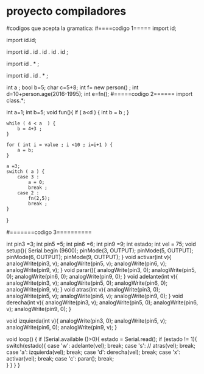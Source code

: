 # proyecto compiladores


#codigos que acepta la gramatica:
#====codigo 1=====
import id;

import id.id;

import id . id . id . id . id ;

import id . * ;

import id . id . * ;


int a ;
bool b=5;
char c=5+8;
int f= new person() ;
int d=10+person.age(2016-1995);
int e=fn();
#=====codigo 2======
import class.*;

int a=1;
int b=5;
void fun(){ 
	if ( a<d ) {
		int b = b ;
	}
	
	while ( 4 < a  ) {
		b = 4+3 ;
	}

	for ( int i = value ; i <10 ; i=i+1 ) {
		a = b;
	}

	a =3;
	switch ( a ) {
		case 3 :
			a = 0;
			break ;
		case 2 :
			fn(2,5);
			break ;
	}
}

#=======codigo 3==========

int pin3 =3;
int pin5 =5;
int pin6 =6;
int pin9 =9;
int estado;
int vel = 75;
void setup(){
  Serial.begin (9600);
  pinMode(3, OUTPUT);
  pinMode(5, OUTPUT);
  pinMode(6, OUTPUT);
  pinMode(9, OUTPUT);
}
void activar(int v){
    analogWrite(pin3, v); 
    analogWrite(pin5, v);
    analogWrite(pin6, v);
    analogWrite(pin9, v);
}
void parar(){
  analogWrite(pin3, 0);
  analogWrite(pin5, 0);
  analogWrite(pin6, 0);
  analogWrite(pin9, 0);
}
void adelante(int v){
    analogWrite(pin3, v); 
    analogWrite(pin5, 0);
    analogWrite(pin6, 0);
    analogWrite(pin9, v);
}
void atras(int v){
    analogWrite(pin3, 0); 
    analogWrite(pin5, v);
    analogWrite(pin6, v);
    analogWrite(pin9, 0);
  }
void derecha(int v){
    analogWrite(pin3, v); 
    analogWrite(pin5, 0);
    analogWrite(pin6, v);
    analogWrite(pin9, 0);
}


void izquierda(int v){
    analogWrite(pin3, 0); 
    analogWrite(pin5, v);
    analogWrite(pin6, 0);
    analogWrite(pin9, v);
}

 void loop() { 
if (Serial.available ()>0){
    estado = Serial.read();
    if (estado != 1){
      switch(estado){
          case 'w':
          adelante(vel); 
          break;
          case 's': // 
          atras(vel); 
          break;
          case 'a':
          izquierda(vel); 
          break;
          case 'd':
          derecha(vel); 
          break;
          case 'x':
          activar(vel); 
          break;
          case 'c':
          parar();
          break;          
      }
    }
  }
}
